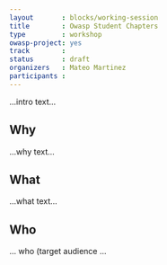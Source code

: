 ```yaml
---
layout       : blocks/working-session
title        : Owasp Student Chapters
type         : workshop
owasp-project: yes
track        :
status       : draft
organizers   : Mateo Martinez
participants :
---
```


...intro text...

## Why

...why text...

## What

...what text...

## Who

... who (target audience ...